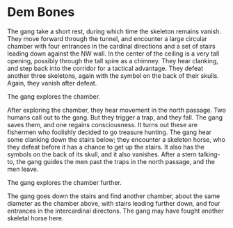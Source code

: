 # Dem Bones

The gang take a short rest, during which time the skeleton remains vanish.
They move forward through the tunnel,
and encounter a large circular chamber with four entrances in the cardinal directions
and a set of stairs leading down against the NW wall.
In the center of the ceiling is a very tall opening,
possibly through the tall spire as a chimney.
They hear clanking, and step back into the corridor for a tactical advantage.
They defeat another three skeletons, again with the symbol on the back of their skulls.
Again, they vanish after defeat.

The gang explores the chamber.

After exploring the chamber, they hear movement in the north passage.
Two humans call out to the gang.
But they trigger a trap, and they fall.
The gang saves them, and one regains consciousness.
It turns out these are fishermen who foolishly decided to go treasure hunting.
The gang hear some clanking down the stairs below;
they encounter a skeleton horse, who they defeat before it has a chance to get up the stairs.
It also has the symbols on the back of its skull, and it also vanishes.
After a stern talking-to, the gang guides the men past the traps in the north passage, and the men leave.

The gang explores the chamber further.

The gang goes down the stairs and find another chamber, 
about the same diameter as the chamber above, 
with stairs leading further down,
and four entrances in the intercardinal directons.
The gang may have fought another skeletal horse here.
